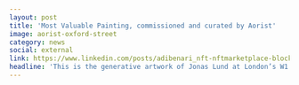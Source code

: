 ```yaml
---
layout: post
title: 'Most Valuable Painting, commissioned and curated by Aorist'
image: aorist-oxford-street
category: news
social: external
link: https://www.linkedin.com/posts/adibenari_nft-nftmarketplace-blockchain-activity-6919898096227241984-m4fi?utm_source=linkedin_share&utm_medium=member_desktop_web
headline: 'This is the generative artwork of Jonas Lund at London’s W1 Curates (Oxford Street) last night, with some of the Applied Blockchain team making this happen on the Aorist marketplace.'
---
```

